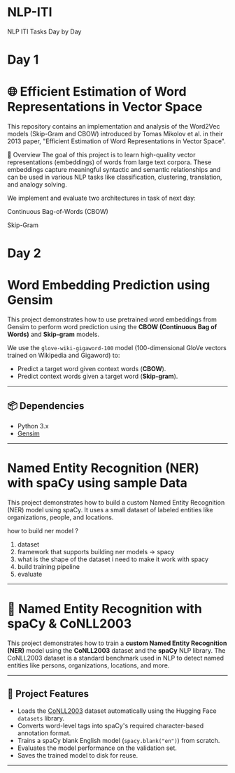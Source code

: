 # NLP-ITI
NLP ITI Tasks Day by Day
# Day 1
# 🌐 Efficient Estimation of Word Representations in Vector Space

This repository contains an implementation and analysis of the Word2Vec models (Skip-Gram and CBOW) introduced by Tomas Mikolov et al. in their 2013 paper, "Efficient Estimation of Word Representations in Vector Space".

📘 Overview
The goal of this project is to learn high-quality vector representations (embeddings) of words from large text corpora. These embeddings capture meaningful syntactic and semantic relationships and can be used in various NLP tasks like classification, clustering, translation, and analogy solving.

We implement and evaluate two architectures in task of next day:

Continuous Bag-of-Words (CBOW)

Skip-Gram

# Day 2
# Word Embedding Prediction using Gensim

This project demonstrates how to use pretrained word embeddings from Gensim to perform word prediction using the **CBOW (Continuous Bag of Words)** and **Skip-gram** models.

We use the `glove-wiki-gigaword-100` model (100-dimensional GloVe vectors trained on Wikipedia and Gigaword) to:

- Predict a target word given context words (**CBOW**).
- Predict context words given a target word (**Skip-gram**).

---

## 📦 Dependencies

- Python 3.x
- [Gensim](https://radimrehurek.com/gensim/)
  
---
# Named Entity Recognition (NER) with spaCy using sample Data

This project demonstrates how to build a custom Named Entity Recognition (NER) model using spaCy. It uses a small dataset of labeled entities like organizations, people, and locations.

how to build ner model ?
1. dataset
2. framework that supports building ner models -> spacy
3. what is the shape of the dataset i need to make it work with spacy
4. build training pipeline
5. evaluate

---
# 🧠 Named Entity Recognition with spaCy & CoNLL2003

This project demonstrates how to train a **custom Named Entity Recognition (NER)** model using the **CoNLL2003** dataset and the **spaCy** NLP library. The CoNLL2003 dataset is a standard benchmark used in NLP to detect named entities like persons, organizations, locations, and more.

---

## 📌 Project Features

- Loads the [CoNLL2003](https://huggingface.co/datasets/conll2003) dataset automatically using the Hugging Face `datasets` library.
- Converts word-level tags into spaCy's required character-based annotation format.
- Trains a spaCy blank English model (`spacy.blank("en")`) from scratch.
- Evaluates the model performance on the validation set.
- Saves the trained model to disk for reuse.

---


